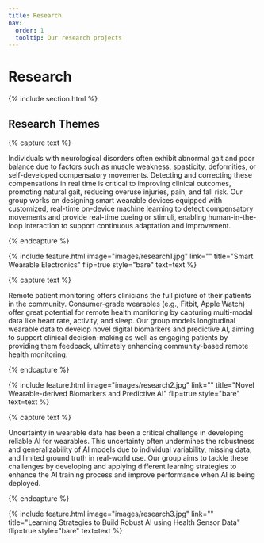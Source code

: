 ```yaml
---
title: Research
nav:
  order: 1
  tooltip: Our research projects
---
```


# Research

{% include section.html %}

## Research Themes

{% capture text %}

Individuals with neurological disorders often exhibit abnormal gait and poor balance due to factors such as muscle weakness, spasticity, deformities, or self-developed compensatory movements. Detecting and correcting these compensations in real time is critical to improving clinical outcomes, promoting natural gait, reducing overuse injuries, pain, and fall risk. Our group works on designing smart wearable devices equipped with customized, real-time on-device machine learning to detect compensatory movements and provide real-time cueing or stimuli, enabling human-in-the-loop interaction to support continuous adaptation and improvement. 

{% endcapture %}

{%
  include feature.html
  image="images/research1.jpg"
  link=""
  title="Smart Wearable Electronics"
  flip=true
  style="bare"
  text=text
%}


{% capture text %}

Remote patient monitoring offers clinicians the full picture of their patients in the community. Consumer-grade wearables (e.g., Fitbit, Apple Watch) offer great potential for remote health monitoring by capturing multi-modal data like heart rate, activity, and sleep. Our group models longitudinal wearable data to develop novel digital biomarkers and predictive AI, aiming to support clinical decision-making as well as engaging patients by providing them feedback, ultimately enhancing community-based remote health monitoring.

{% endcapture %}

{%
  include feature.html
  image="images/research2.jpg"
  link=""
  title="Novel Wearable-derived Biomarkers and Predictive AI"
  flip=true
  style="bare"
  text=text
%}


{% capture text %}

Uncertainty in wearable data has been a critical challenge in developing reliable AI for wearables. This uncertainty often undermines the robustness and generalizability of AI models due to individual variability, missing data, and limited ground truth in real-world use. Our group aims to tackle these challenges by developing and applying different learning strategies to enhance the AI training process and improve performance when AI is being deployed.

{% endcapture %}

{%
  include feature.html
  image="images/research3.jpg"
  link=""
  title="Learning Strategies to Build Robust AI using Health Sensor Data"
  flip=true
  style="bare"
  text=text
%}